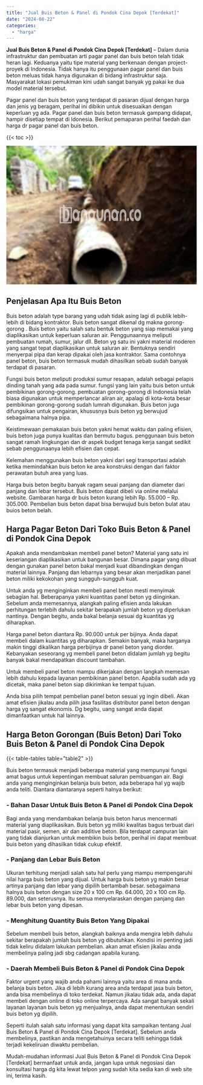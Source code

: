 ```yaml
---
title: "Jual Buis Beton & Panel di Pondok Cina Depok [Terdekat]"
date: "2024-08-22"
categories: 
  - "harga"
---
```


**Jual Buis Beton & Panel di Pondok Cina Depok \[Terdekat\]** – Dalam dunia infrastruktur dan pembuatan arti pagar panel dan buis beton telah tidak heran lagi. Keduanya yaitu tipe material yang berkenaan dengan project-proyek di Indonesia. Tidak hanya itu penggunaan pagar panel dan buis beton meluas tidak hanya digunakan di bidang infrastruktur saja. Masyarakat lokasi pemukiman kini udah sangat banyak yg pakai ke dua model material tersebut.

Pagar panel dan buis beton yang terdapat di pasaran dijual dengan harga dan jenis yg beragam, perihal ini dibikin untuk disesuaikan dengan keperluan yg ada. Pagar panel dan buis beton termasuk gampang didapat, hampir disetiap tempat di Idonesia. Berikut pemaparan perihal faedah dan harga dr pagar panel dan buis beton.

{{< toc >}}

![Jual Buis Beton & Panel di Pondok Cina Depok [Terdekat]](/images/jual-panel-buis-beton-murah-14.png)

## Penjelasan Apa Itu Buis Beton

Buis beton adalah type barang yang udah tidak asing lagi di publik lebih-lebih di bidang kontraktor. Buis beton sangat dikenal dg makna gorong-gorong . Buis beton yaitu salah satu bentuk beton yang siap memakai yang diaplikasikan untuk keperluan saluran air. Penggunaannya meliputi pembuatan rumah, sumur, jalur dll. Beton yg satu ini yakni material moderen yang sangat tepat diaplikasikan untuk saluran air. Bentuknya sendiri menyerpai pipa dan kerap dipakai oleh jasa kontraktor. Sama contohnya panel beton, buis beton termasuk mudah dihasilkan sebab sudah banyak terdapat di pasaran.

Fungsi buis beton meliputi produksi sumur resapan, adalah sebagai pelapis dinding tanah yang ada pada sumur. fungsi yang lain yaitu buis beton untuk pembikinan gorong-gorong. pembuatan gorong-gorong di Indonesia telah biasa digunakan untuk memperlancar aliran air, apalagi di kota-kota besar pembikinan gorong-gorong sudah lumrah digunakan. Buis beton juga difungsikan untuk pengairan, khususnya buis beton yg berwujud sebagaimana halnya pipa.

Keistimewaan pemakaian buis beton yakni hemat waktu dan paling efisien, buis beton juga punya kualitas dan bermutu bagus. penggunaan buis beton sangat ramah lingkungan dan dr aspek budget tenaga kerja sangat sedikit sebab penggunaanya lebih efisien dan cepat.

Kelemahan menggunakan buis beton yakni dari segi transportasi adalah ketika memindahkan buis beton ke area konstruksi dengan dari faktor perawatan butuh area yang luas.

Harga buis beton begitu banyak ragam seuai panjang dan diameter dari panjang dan lebar tersebut. Buis beton dapat dibeli via online melalui website. Gambaran harga dr buis beton kurang lebih Rp. 55.000 – Rp. 305.000. Pembelian buis beton dapat bisa berwujud buis beton bulat atau buios beton belah.

## Harga Pagar Beton Dari Toko Buis Beton & Panel di Pondok Cina Depok

Apakah anda mendambakan membeli panel beton? Material yang satu ini keseriangan diaplikasikan untuk bangunan besar. Dimana pagar yang dibuat dengan gunakan panel beton bakal menjadi kuat dibandingkan dengan material lainnya. Panjang dan lebarnya yang besar akan menjadikan panel beton miliki kekokohan yang sungguh-sungguh kuat.

Untuk anda yg menginginkan membeli panel beton mesti menyimak sebagian hal. Beberapanya yakni kuantitas panel beton yg diinginkan. Sebelum anda memesannya, alangkah paling efisien anda lakukan perhitungan terlebih dahulu sekitar berapakah jumlah beton yg diperlukan nantinya. Dengan begitu, anda bakal belanja sesuai dg kuantitas yg diharapkan.

Harga panel beton diantara Rp. 90.000 untuk per bijinya. Anda dapat membeli dalam kuantitas yg diharapkan. Semakin banyak, maka harganya makin tinggi dikalikan harga perbijinya dr panel beton yang diorder. Kebanyakan seseorang yg membeli panel beton didalam jumlah yg begitu banyak bakal mendapatkan discount tambahan.

Untuk membeli panel beton mampu dikerjakan dengan langkah memesan lebih dahulu kepada layanan pembikinan panel beton. Apabila sudah ada yg dicetak, maka panel beton siap dikirimkan ke tempat tujuan.

Anda bisa pilih tempat pembelian panel beton sesuai yg ingin dibeli. Akan amat efisien jikalau anda pilih jasa fasilitas distributor panel beton dengan harga yg sangat ekonomis. Dg begitu, uang sangat anda dapat dimanfaatkan untuk hal lainnya.

## Harga Beton Gorongan (Buis Beton) Dari Toko Buis Beton & Panel di Pondok Cina Depok

{{< table-tables table="table2" >}}

Buis beton termasuk menjadi beberapa material yang mempunyai fungsi amat bagus untuk kepentingan membuat saluran pembuangan air. Bagi anda yang menginginkan belanja buis beton, ada beberapa hal yg wajib anda teliti. Diantara diantaranya seperti halnya berikut:

### \- Bahan Dasar Untuk Buis Beton & Panel di Pondok Cina Depok

Bagi anda yang mendambakan belanja buis beton harus mencermati material yang diaplikasikan. Buis beton yg miliki kwalitas bagus terbuat dari material pasir, semen, air dan additive beton. Bila terdapat campuran lain yang tidak dianjurkan untuk membikin buis beton, perihal ini dapat membuat buis beton yang dihasilkan tidak cukup efektif.

### \- Panjang dan Lebar Buis Beton

Ukuran terhitung menjadi salah satu hal perlu yang mampu mempengaruhi nilai harga buis beton yang dijual. Untuk harga buis beton yg makin besar artinya panjang dan lebar yang dipilih bertambah besar. sebagaimana halnya buis beton dengan size 20 x 100 cm Rp. 64.000, 20 x 100 cm Rp. 89.000, dan seterusnya. Itu semua menyelaraskan dengan panjang dan lebar buis beton yang dipesan.

### \- Menghitung Quantity Buis Beton Yang Dipakai

Sebelum membeli buis beton, alangkah baiknya anda mengira lebih dahulu sekitar berapakah jumlah buis beton yg dibutuhkan. Kondisi ini penting jadi tidak keliru didalam lakukan pembelian. akan amat efisien jikalau anda membelinya paling jadi sbg cadangan apabila kurang.

### \- Daerah Membeli Buis Beton & Panel di Pondok Cina Depok

Faktor urgent yang wajib anda pahami lainnya yaitu area di mana anda belanja buis beton. Jika di lebih kurang area anda terdapat jasa buis beton, anda bisa membelinya di toko terdekat. Namun jikalau tidak ada, anda dapat membeli dengan online di toko online terpercaya. Ada sangat banyak sekali layanan layanan buis beton yg menjualnya, anda dapat menentukan sendiri buis beton yg dipilih.

Seperti itulah salah satu informasi yang dapat kita sampaikan tentang Jual Buis Beton & Panel di Pondok Cina Depok \[Terdekat\]. Sebelum anda membelinya, pastikan anda mengetahuinya secara teliti sehingga tidak terjadi kekeliruan diwaktu pembelian.

Mudah-mudahan informasi Jual Buis Beton & Panel di Pondok Cina Depok \[Terdekat\] bermanfaat untuk anda, jangan lupa untuk negosiasi dan konsultasi harga dg kita lewat telpon yang sudah kita sedia kan di web site ini, terima kasih.
